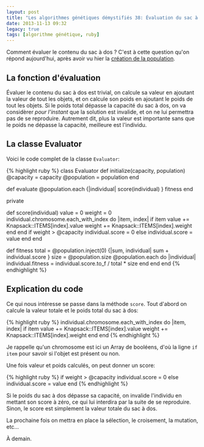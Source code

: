 ```yaml
---
layout: post
title: "Les algorithmes génétiques démystifiés 38: Évaluation du sac à dos"
date: 2013-11-13 09:32
legacy: true
tags: [algorithme génétique, ruby]
---
```




Comment évaluer le contenu du sac à dos ? C'est à cette question qu'on
répond aujourd'hui, après avoir vu hier la
[création de la population](http://lkdjiin.github.io/blog/2013/11/12/les-algorithmes-genetiques-demystifies-37-le-probleme-du-sac-a-dos/).

<!-- more -->

La fonction d'évaluation
-------------------------
Évaluer le contenu du sac à dos est trivial, on calcule sa valeur en
ajoutant la valeur de tout les objets, et on calcule son poids en ajoutant
le poids de tout les objets. Si le poids total dépasse la capacité du
sac à dos, on va considèrer *pour l'instant* que la solution est invalide, et
on ne lui permettra pas de se reproduire. Autrement dit, plus la valeur est
importante sans que le poids ne dépasse la capacité, meilleure est
l'individu.

La classe Evaluator
------------------------------
Voici le code complet de la classe `Evaluator`:

{% highlight ruby %}
class Evaluator
  def initialize(capacity, population)
    @capacity = capacity
    @population = population
  end

  def evaluate
    @population.each {|individual| score(individual) }
    fitness
  end

  private

  def score(individual)
    value = 0
    weight = 0
    individual.chromosome.each_with_index do |item, index|
      if item
        value += Knapsack::ITEMS[index].value
        weight += Knapsack::ITEMS[index].weight
      end
    end
    if weight > @capacity
      individual.score = 0
    else
      individual.score = value
    end
  end

  def fitness
    total = @population.inject(0) {|sum, individual| sum + individual.score }
    size = @population.size
    @population.each do |individual|
      individual.fitness = individual.score.to_f / total * size
    end
  end
end
{% endhighlight %}

Explication du code
-------------------
Ce qui nous intéresse se passe dans la méthode `score`. Tout d'abord on
calcule la valeur totale et le poids total du sac à dos:

{% highlight ruby %}
    individual.chromosome.each_with_index do |item, index|
      if item
        value += Knapsack::ITEMS[index].value
        weight += Knapsack::ITEMS[index].weight
      end
    end
{% endhighlight %}

Je rappelle qu'un chromosome est ici un Array de booléens, d'où la ligne
`if item` pour savoir si l'objet est présent ou non.

Une fois valeur et poids calculés, on peut donner un score:

{% highlight ruby %}
    if weight > @capacity
      individual.score = 0
    else
      individual.score = value
    end
{% endhighlight %}

Si le poids du sac à dos dépasse sa capacité, on invalide l'individu en
mettant son score à zéro, ce qui lui interdira par la suite de se reproduire.
Sinon, le score est simplement la valeur totale du sac à dos.

La prochaine fois on mettra en place la sélection, le croisement, la mutation,
etc…





À demain.



